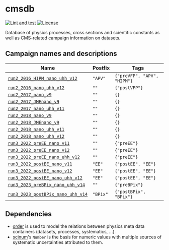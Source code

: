 # cmsdb

[![Lint and test](https://github.com/uhh-cms/cmsdb/actions/workflows/lint_and_test.yaml/badge.svg)](https://github.com/uhh-cms/cmsdb/actions/workflows/lint_and_test.yaml)
[![License](https://img.shields.io/github/license/uhh-cms/cmsdb.svg)](https://github.com/uhh-cms/cmsdb/blob/master/LICENSE)

Database of physics processes, cross sections and scientific constants as well as CMS-related campaign information on datasets.

## Campaign names and descriptions

| Name                                                                                   | Postfix  | Tags                        |
| -------------------------------------------------------------------------------------- | -------- | --------------------------- |
| [`run2_2016_HIPM_nano_uhh_v12`](./cmsdb/campaigns/run2_2016_HIPM_nano_uhh_v12)         | `"APV"`  | `{"preVFP", "APV", "HIPM"}` |
| [`run2_2016_nano_uhh_v12`](./cmsdb/campaigns/run2_2016_nano_uhh_v12)                   | `""`     | `{"postVFP"}`               |
| [`run2_2017_nano_v9`](./cmsdb/campaigns/run2_2017_nano_v9)                             | `""`     | `{}`                        |
| [`run2_2017_JMEnano_v9`](./cmsdb/campaigns/run2_2017_JMEnano_v9)                       | `""`     | `{}`                        |
| [`run2_2017_nano_uhh_v11`](./cmsdb/campaigns/run2_2017_nano_uhh_v11)                   | `""`     | `{}`                        |
| [`run2_2018_nano_v9`](./cmsdb/campaigns/run2_2018_nano_v9)                             | `""`     | `{}`                        |
| [`run2_2018_JMEnano_v9`](./cmsdb/campaigns/run2_2018_JMEnano_v9)                       | `""`     | `{}`                        |
| [`run2_2018_nano_uhh_v11`](./cmsdb/campaigns/run2_2018_nano_uhh_v11)                   | `""`     | `{}`                        |
| [`run2_2018_nano_uhh_v12`](./cmsdb/campaigns/run2_2018_nano_uhh_v12)                   | `""`     | `{}`                        |
| [`run3_2022_preEE_nano_v11`](./cmsdb/campaigns/run3_2022_preEE_nano_v11)               | `""`     | `{"preEE"}`                 |
| [`run3_2022_preEE_nano_v12`](./cmsdb/campaigns/run3_2022_preEE_nano_v12)               | `""`     | `{"preEE"}`                 |
| [`run3_2022_preEE_nano_uhh_v12`](./cmsdb/campaigns/run3_2022_preEE_nano_uhh_v12)       | `""`     | `{"preEE"}`                 |
| [`run3_2022_postEE_nano_v11`](./cmsdb/campaigns/run3_2022_postEE_nano_v11)             | `"EE"`   | `{"postEE", "EE"}`          |
| [`run3_2022_postEE_nano_v12`](./cmsdb/campaigns/run3_2022_postEE_nano_v12)             | `"EE"`   | `{"postEE", "EE"}`          |
| [`run3_2022_postEE_nano_uhh_v12`](./cmsdb/campaigns/run3_2022_postEE_nano_uhh_v12)     | `"EE"`   | `{"postEE", "EE"}`          |
| [`run3_2023_preBPix_nano_uhh_v14`](./cmsdb/campaigns/run3_2023_preBPix_nano_uhh_v14)   | `""`     | `{"preBPix"}`               |
| [`run3_2023_postBPix_nano_uhh_v14`](./cmsdb/campaigns/run3_2023_postBPix_nano_uhh_v14) | `"BPix"` | `{"postBPix", "BPix"}`      |

## Dependencies

- [order](https://github.com/riga/order) is used to model the relations between physics meta data containers (datasets, processes, systematics, ...).
- [scinum](https://github.com/riga/scinum)'s `Number` is the basis for numeric values with multiple sources of systematic uncertainties attributed to them.
